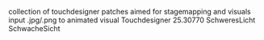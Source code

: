 collection of touchdesigner patches aimed for stagemapping and visuals
input .jpg/.png to animated visual
Touchdesigner 25.30770
SchweresLicht
SchwacheSicht
